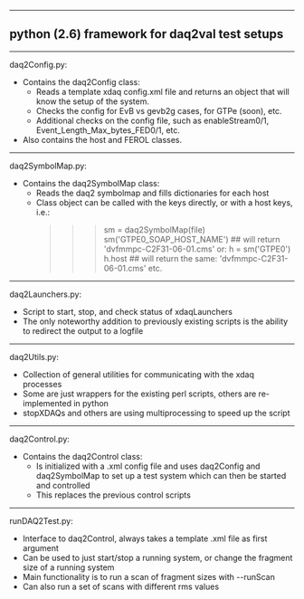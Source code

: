 ---------------------------------------------------------------------
python (2.6) framework for daq2val test setups
---------------------------------------------------------------------

------------------------
daq2Config.py:

- Contains the daq2Config class:
  - Reads a template xdaq config.xml file and returns an object that will know the
    setup of the system.
  - Checks the config for EvB vs gevb2g cases, for GTPe (soon), etc.
  - Additional checks on the config file, such as enableStream0/1,
    Event_Length_Max_bytes_FED0/1, etc.
- Also contains the host and FEROL classes.


------------------------
daq2SymbolMap.py:

- Contains the daq2SymbolMap class:
  - Reads the daq2 symbolmap and fills dictionaries for each host
  - Class object can be called with the keys directly, or with a host keys, i.e.:
    >>> sm = daq2SymbolMap(file)
    >>> sm('GTPE0_SOAP_HOST_NAME')  ## will return 'dvfmmpc-C2F31-06-01.cms'
    or:
    >>> h = sm('GTPE0')
    >>> h.host  ## will return the same: 'dvfmmpc-C2F31-06-01.cms'
    etc.


------------------------
daq2Launchers.py:

- Script to start, stop, and check status of xdaqLaunchers
- The only noteworthy addition to previously existing scripts is the ability to redirect the output to a logfile


------------------------
daq2Utils.py:

- Collection of general utilities for communicating with the xdaq processes
- Some are just wrappers for the existing perl scripts, others are re-implemented in python
- stopXDAQs and others are using multiprocessing to speed up the script


------------------------
daq2Control.py:

- Contains the daq2Control class:
  - Is initialized with a .xml config file and uses daq2Config and daq2SymbolMap to
    set up a test system which can then be started and controlled
  - This replaces the previous control scripts


------------------------
runDAQ2Test.py:

- Interface to daq2Control, always takes a template .xml file as first argument
- Can be used to just start/stop a running system, or change the fragment size of a running system
- Main functionality is to run a scan of fragment sizes with --runScan
- Can also run a set of scans with different rms values


